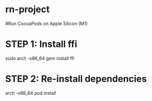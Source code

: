 # rn-project

#Run CocoaPods on Apple Silicon (M1)

# STEP 1: Install ffi
sudo arch -x86_64 gem install ffi

# STEP 2: Re-install dependencies
arch -x86_64 pod install
